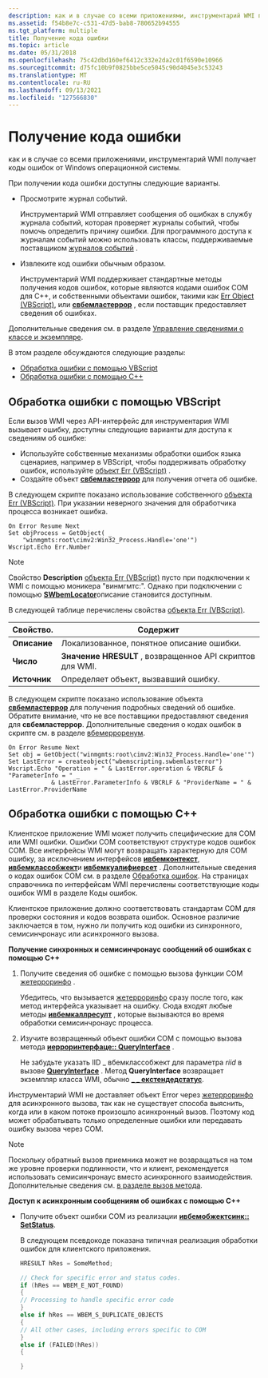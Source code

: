 ```yaml
---
description: как и в случае со всеми приложениями, инструментарий WMI получает коды ошибок от Windows операционной системы.
ms.assetid: f54b8e7c-c531-47d5-bab8-780652b94555
ms.tgt_platform: multiple
title: Получение кода ошибки
ms.topic: article
ms.date: 05/31/2018
ms.openlocfilehash: 75c42dbd160ef6412c332e2da2c01f6590e10966
ms.sourcegitcommit: d75fc10b9f0825bbe5ce5045c90d4045e3c53243
ms.translationtype: MT
ms.contentlocale: ru-RU
ms.lasthandoff: 09/13/2021
ms.locfileid: "127566830"
---
```

# <a name="retrieving-an-error-code"></a>Получение кода ошибки

как и в случае со всеми приложениями, инструментарий WMI получает коды ошибок от Windows операционной системы.

При получении кода ошибки доступны следующие варианты.

-   Просмотрите журнал событий.

    Инструментарий WMI отправляет сообщения об ошибках в службу журнала событий, которая проверяет журналы событий, чтобы помочь определить причину ошибки. Для программного доступа к журналам событий можно использовать классы, поддерживаемые поставщиком [журналов событий](/previous-versions/windows/desktop/eventlogprov/event-log-provider) .

-   Извлеките код ошибки обычным образом.

    Инструментарий WMI поддерживает стандартные методы получения кодов ошибок, которые являются кодами ошибок COM для C++, и собственными объектами ошибок, такими как [Err Object (VBScript)](/previous-versions//sbf5ze0e(v=vs.85)), или [**свбемластеррор**](swbemlasterror.md) , если поставщик предоставляет сведения об ошибках.

Дополнительные сведения см. в разделе [Управление сведениями о классе и экземпляре](manipulating-class-and-instance-information.md).

В этом разделе обсуждаются следующие разделы:

-   [Обработка ошибки с помощью VBScript](#handling-an-error-with-vbscript)
-   [Обработка ошибки с помощью C++](#handling-an-error-using-c)

## <a name="handling-an-error-with-vbscript"></a>Обработка ошибки с помощью VBScript

Если вызов WMI через API-интерфейс для инструментария WMI вызывает ошибку, доступны следующие варианты для доступа к сведениям об ошибке:

-   Используйте собственные механизмы обработки ошибок языка сценариев, например в VBScript, чтобы поддерживать обработку ошибок, используйте [объект Err (VBScript)](/previous-versions//sbf5ze0e(v=vs.85)) .
-   Создайте объект [**свбемластеррор**](swbemlasterror.md) для получения отчета об ошибке.

В следующем скрипте показано использование собственного [объекта Err (VBScript)](/previous-versions//sbf5ze0e(v=vs.85)). При указании неверного значения для обработчика процесса возникает ошибка.


```VB
On Error Resume Next
Set objProcess = GetObject( _
    "winmgmts:root\cimv2:Win32_Process.Handle='one'")
Wscript.Echo Err.Number
```



> [!Note]
>
> Свойство **Description** [объекта Err (VBScript)](/previous-versions//sbf5ze0e(v=vs.85)) пусто при подключении к WMI с помощью моникера "винмгмтс:". Однако при подключении с помощью [**SWbemLocator**](swbemlocator.md)описание становится доступным.
>
> В следующей таблице перечислены свойства [объекта Err (VBScript)](/previous-versions//sbf5ze0e(v=vs.85)).
>
> 
>
> | Свойство.                   | Содержит                                                       |
> |----------------------------|----------------------------------------------------------------|
> | **Описание**<br/> | Локализованное, понятное описание ошибки.<br/> |
> | **Число**<br/>      | **Значение HRESULT** , возвращенное API скриптов для WMI.<br/>  |
> | **Источник**<br/>      | Определяет объект, вызвавший ошибку.<br/>        |
>
> 
>
>  

 

В следующем скрипте показано использование объекта [**свбемластеррор**](swbemlasterror.md) для получения подробных сведений об ошибке. Обратите внимание, что не все поставщики предоставляют сведения для **свбемластеррор**. Дополнительные сведения о кодах ошибок в скрипте см. в разделе [вбемерроренум](/windows/desktop/api/Wbemdisp/ne-wbemdisp-wbemerrorenum).


```VB
On Error Resume Next
Set obj = GetObject("winmgmts:root\cimv2:Win32_Process.Handle='one'")
Set LastError = createobject("wbemscripting.swbemlasterror")
Wscript.Echo "Operation = " & LastError.operation & VBCRLF & "ParameterInfo = " _
            & LastError.ParameterInfo & VBCRLF & "ProviderName = " & LastError.ProviderName
```



## <a name="handling-an-error-using-c"></a>Обработка ошибки с помощью C++

Клиентское приложение WMI может получить специфические для COM или WMI ошибки. Ошибки COM соответствуют структуре кодов ошибок COM. Все интерфейсы WMI могут возвращать характерную для COM ошибку, за исключением интерфейсов [**ивбемконтекст**](/windows/desktop/api/WbemCli/nn-wbemcli-iwbemcontext), [**ивбемклассобжект**](/windows/desktop/api/WbemCli/nn-wbemcli-iwbemclassobject)и [**ивбемкуалифиерсет**](/windows/desktop/api/Wbemcli/nn-wbemcli-iwbemqualifierset) . Дополнительные сведения о кодах ошибок COM см. в разделе [Обработка ошибок](../com/error-handling-in-com.md). На страницах справочника по интерфейсам WMI перечислены соответствующие коды ошибок WMI в разделе Коды ошибок.

Клиентское приложение должно соответствовать стандартам COM для проверки состояния и кодов возврата ошибок. Основное различие заключается в том, нужно ли получить код ошибки из синхронного, семисинчронаус или асинхронного вызова.

**Получение синхронных и семисинчронаус сообщений об ошибках с помощью C++**

1.  Получите сведения об ошибке с помощью вызова функции COM [жетерроринфо]( /windows/win32/api/oleauto/nf-oleauto-geterrorinfo) .

    Убедитесь, что вызывается [жетерроринфо]( /windows/win32/api/oleauto/nf-oleauto-geterrorinfo) сразу после того, как метод интерфейса указывает на ошибку. Сюда входят любые методы [**ивбемкаллресулт**](/windows/desktop/api/Wbemcli/nn-wbemcli-iwbemcallresult) , которые вызываются во время обработки семисинчронаус процесса.

2.  Изучите возвращенный объект ошибки COM с помощью вызова метода [**иерроринтерфаце:: QueryInterface**](/windows/win32/api/unknwn/nf-unknwn-iunknown-queryinterface(q)) .

    Не забудьте указать IID \_ вбемклассобжект для параметра *riid* в вызове [**QueryInterface**](/windows/win32/api/unknwn/nf-unknwn-iunknown-queryinterface(q)) . Метод **QueryInterface** возвращает экземпляр класса WMI, обычно [**\_ \_ екстендедстатус**](--extendedstatus.md).

Инструментарий WMI не доставляет объект Error через [жетерроринфо]( /windows/win32/api/oleauto/nf-oleauto-geterrorinfo) для асинхронного вызова, так как не существует способа выяснить, когда или в каком потоке произошло асинхронный вызов. Поэтому код может обрабатывать только определенные ошибки или передавать ошибку вызова через COM.

> [!Note]  
> Поскольку обратный вызов приемника может не возвращаться на том же уровне проверки подлинности, что и клиент, рекомендуется использовать семисинчронаус вместо асинхронного взаимодействия. Дополнительные сведения см. [в разделе вызов метода](calling-a-method.md).

 

**Доступ к асинхронным сообщениям об ошибках с помощью C++**

-   Получите объект ошибки COM из реализации [**ивбемобжектсинк:: SetStatus**](/windows/desktop/api/Wbemcli/nf-wbemcli-iwbemobjectsink-setstatus).

    В следующем псевдокоде показана типичная реализация обработки ошибок для клиентского приложения.

    ```C++
    HRESULT hRes = SomeMethod;

    // Check for specific error and status codes.
    if (hRes == WBEM_E_NOT_FOUND)
    {
    // Processing to handle specific error code
    }
    else if hRes == WBEM_S_DUPLICATE_OBJECTS
    {
    // All other cases, including errors specific to COM
    }
    else if (FAILED(hRes))
    {

    }
    ```

    

 

